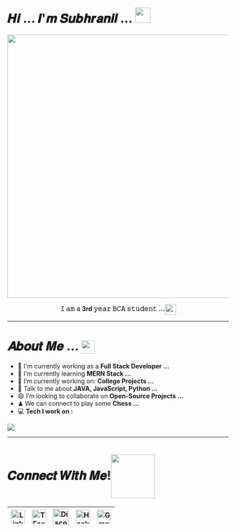 # 𝑯𝒊 ... 𝑰'𝒎 𝑺𝒖𝒃𝒉𝒓𝒂𝒏𝒊𝒍 ... <img src="https://user-images.githubusercontent.com/106914208/213784696-b80e8b33-736a-476e-9e30-c9ec6dbcb6ea.gif" width="35" />
<div align="center">
<img src="https://user-images.githubusercontent.com/106914208/213787558-aac27827-0e53-4125-9de9-23d6e18470ec.gif" width="600"/>

<b>**𝙸 𝚊𝚖 𝚊 3rd 𝚢𝚎𝚊𝚛 𝙱𝙲𝙰 𝚜𝚝𝚞𝚍𝚎𝚗𝚝 ...**</b><img align="center" src="https://user-images.githubusercontent.com/106914208/213798287-746b0702-c178-4d5f-a19a-f44a03ac3465.gif" width="25" />
</div>

---

#  𝑨𝒃𝒐𝒖𝒕 𝑴𝒆 ... <img align="center" src="https://user-images.githubusercontent.com/106914208/213806625-795bf34c-ff4c-47ec-a094-c2b538209d9e.gif" width="30" />
- 🏦 I'm currently working as a **Full Stack Developer ...**
- 🌱 I’m currently learning **MERN Stack ...**
- 🔭 I’m currently working on: **College Projects ...**
- 💬 Talk to me about **JAVA, JavaScript, Python ...**
- 😄 I’m looking to collaborate on **Open-Source Projects ...**
- ♟ We can connect to play some **Chess ...** 
- 💻 **Tech I work on :**

<img src="https://skillicons.dev/icons?i=appwrite,bash,bootstrap,c,cpp,codepen,css,dynamodb,express,figma,flask,git,github,html,java,js,linux,md,mongodb,mysql,netlify,nodejs,npm,opencv,php,postman,powershell,py,react,redux,replit,stackoverflow,tailwind,vercel,vite,vscode,windows,yarn" />

---

# 𝑪𝒐𝒏𝒏𝒆𝒄𝒕 𝑾𝒊𝒕𝒉 𝑴𝒆!<img align="center" src="https://user-images.githubusercontent.com/106914208/213799858-a190b73c-4c67-41af-ade4-028f34ac1611.gif" width="100">
| [<img src="https://user-images.githubusercontent.com/106914208/213802271-4489309a-a739-46ad-8c1d-d93e64a3f14b.svg" alt="Linkedin Logo" width="32">](https://www.linkedin.com/in/subhranilchakraborty/) | [<img src="https://user-images.githubusercontent.com/106914208/213802247-c854b07d-1842-4fcc-90dc-17cd77eb0dd5.jpg" alt="TFacebook Logo" width="32">](https://www.facebook.com/TheSubhranilChakraborty) | [<img src="https://github.com/subhranil002/subhranil002/assets/106914208/62168302-237f-415b-aea6-93717f1fd7fd" alt="Discord logo" width="36">](https://discordapp.com/users/872529594652176426)| [<img src="https://user-images.githubusercontent.com/106914208/213802301-3f4eb45f-2969-4d72-b92f-498c90cb5f10.svg" alt="Hackerrank logo" width="32">](https://www.hackerrank.com/subhranil002) | [<img src="https://user-images.githubusercontent.com/106914208/213802308-803c66fd-b3da-4f55-a0ab-1a82edf22ce7.svg" alt="Gmail logo" height="32">](mailto:subhranil.chak.sc@gmail.com)
|:---:|:---:|:---:|:---:|:---:|
